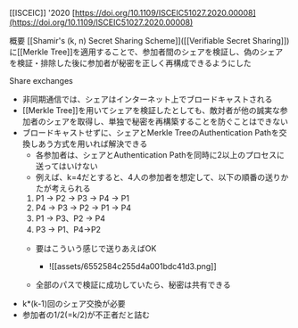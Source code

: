 [[ISCEIC]] '2020
[https://doi.org/10.1109/ISCEIC51027.2020.00008](https://doi.org/10.1109/ISCEIC51027.2020.00008)

概要
[[Shamir's (k, n) Secret Sharing Scheme]]([[Verifiable Secret Sharing]])に[[Merkle Tree]]を適用することで、参加者間のシェアを検証し、偽のシェアを検証・排除した後に参加者が秘密を正しく再構成できるようにした

Share exchanges
- 非同期通信では、シェアはインターネット上でブロードキャストされる
- [[Merkle Tree]]を用いてシェアを検証したとしても、敵対者が他の誠実な参加者のシェアを取得し、単独で秘密を再構築することを防ぐことはできない
- ブロードキャストせずに、シェアとMerkle TreeのAuthentication Pathを交換しあう方式を用いれば解決できる
	- 各参加者は、シェアとAuthentication Pathを同時に2以上のプロセスに送ってはいけない
	- 例えば、k=4だとすると、4人の参加者を想定して、以下の順番の送りかたが考えられる
	1. P1 → P2 → P3 → P4 → P1
	2. P4 → P3 → P2 → P1 → P4
	3. P1 → P3、P2 → P4
	4. P3 → P1、P4→P2
	- 要はこういう感じで送りあえばOK
		- ![[assets/6552584c255d4a001bdc41d3.png]]

	- 全部のパスで検証に成功していたら、秘密は共有できる
- k*(k-1)回のシェア交換が必要
- 参加者の1/2(=k/2)が不正者だと詰む
